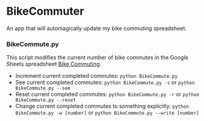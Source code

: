 # BikeCommuter
An app that will automagically update my bike commuting spreadsheet.

### BikeCommute.py

This script modifies the current number of bike commutes in the Google Sheets spreadsheet [Bike Commuting](https://docs.google.com/spreadsheets/d/1DbbcRTwytdVD9khKGJmea5R1GdH41-4vfiq1I-UHxvs/edit?usp=sharing).

* Increment current completed commutes: `python BikeCommute.py`
* See current completed commutes: `python BikeCommute.py -s` or `python BikeCommute.py --see`
* Reset current completed commutes: `python BikeCommute.py -r` or `python BikeCommute.py --reset`
* Change current completed commutes to something explicitly: `python BikeCommute.py -w [number]` or `python BikeCommute.py --write [number]`
